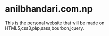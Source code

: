 # anilbhandari.com.np
This is the personal website that will be made on HTML5,css3,php,sass,bourbon,jquery.
